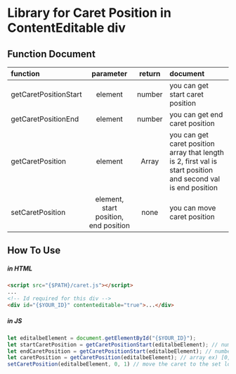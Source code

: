 # Library for Caret Position in ContentEditable div


## Function Document

|        function        | parameter | return | document | 
|        :-------        |:-------:   |:------:|:------|
| getCaretPositionStart  | element   | number | you can get start caret position |
| getCaretPositionEnd    | element   | number | you can get end caret position |
| getCaretPosition       | element   | Array | you can get caret position array that length is 2, first val is start position and second val is end position|
| setCaretPosition       | element, start position, end position  | none | you can move caret position |


## How To Use
##### in HTML
```html
<script src="{$PATH}/caret.js"></script>
...
<!-- Id required for this div -->
<div id="{$YOUR_ID}" contenteditable="true">...</div>
```

##### in JS
```js
let editalbeElement = document.getElementById("{$YOUR_ID}");
let startCaretPosition = getCaretPositionStart(editalbeElement); // number ex) 0, 1, 2, ...
let endCaretPosition = getCaretPositionStart(editalbeElement); // number ex) 0, 1, 2, ...
let caretPosition = getCaretPosition(editalbeElement); // array ex) [0, 0], [0, 1], [2, 3], ...
setCaretPosition(editalbeElement, 0, 1) // move the caret to the set location
```

